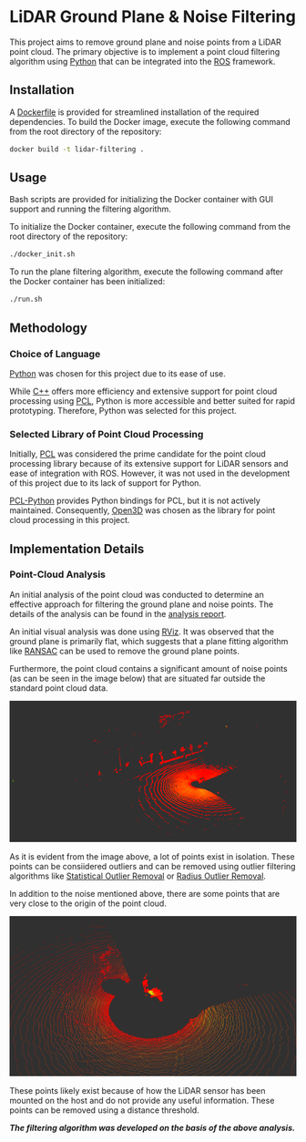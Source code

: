 # LiDAR Ground Plane & Noise Filtering

This project aims to remove ground plane and noise points from a LiDAR point cloud.
The primary objective is to implement a point cloud filtering algorithm using [Python](https://www.python.org/) that can be integrated into the [ROS](https://www.ros.org/) framework.

## Installation

A [Dockerfile](Dockerfile) is provided for streamlined installation of the required dependencies.
To build the Docker image, execute the following command from the root directory of the repository:

```bash
docker build -t lidar-filtering .
```

## Usage

Bash scripts are provided for initializing the Docker container with GUI support and running the filtering algorithm.

To initialize the Docker container, execute the following command from the root directory of the repository:

```bash
./docker_init.sh
```

To run the plane filtering algorithm, execute the following command after the Docker container has been initialized:

```bash
./run.sh
```

## Methodology

### Choice of Language

[Python](https://www.python.org/) was chosen for this project due to its ease of use.

While [C++](https://isocpp.org/) offers more efficiency and extensive support for point cloud processing using [PCL](http://pointclouds.org/), Python is more accessible and better suited for rapid prototyping. Therefore, Python was selected for this project.

### Selected Library of Point Cloud Processing

Initially, [PCL](http://pointclouds.org/) was considered the prime candidate for the point cloud processing library because of its extensive support for LiDAR sensors and ease of integration with ROS. However, it was not used in the development of this project due to its lack of support for Python.

[PCL-Python](https://github.com/strawlab/python-pcl) provides Python bindings for PCL, but it is not actively maintained. Consequently, [Open3D](http://www.open3d.org/) was chosen as the library for point cloud processing in this project.

## Implementation Details

### Point-Cloud Analysis

An initial analysis of the point cloud was conducted to determine an effective approach for filtering the ground plane and noise points.
The details of the analysis can be found in the [analysis report][def].

[def]: DATA_NOTES.md

An initial visual analysis was done using [RViz](http://wiki.ros.org/rviz). It was observed that the ground plane is primarily flat, which suggests that a plane fitting algorithm like [RANSAC](http://pointclouds.org/documentation/tutorials/planar_segmentation.php#ransac) can be used to remove the ground plane points.

Furthermore, the point cloud contains a significant amount of noise points (as can be seen in the image below) that are situated far outside the standard point cloud data.

[![Point Cloud][1]][1]

[1]: assets/raw_pcd_rviz.png

As it is evident from the image above, a lot of points exist in isolation. These points can be consiidered outliers and can be removed using outlier filtering algorithms like [Statistical Outlier Removal](http://pointclouds.org/documentation/tutorials/statistical_outlier.php) or [Radius Outlier Removal](http://pointclouds.org/documentation/tutorials/radius_outlier.php).

In addition to the noise mentioned above, there are some points that are very close to the origin of the point cloud.

[![Point Cloud][2]][2]

[2]: assets/raw_pcd_rviz_mount_noise.png

These points likely exist because of how the LiDAR sensor has been mounted on the host and do not provide any useful information. These points can be removed using a distance threshold.

***The filtering algorithm was developed on the basis of the above analysis.***

